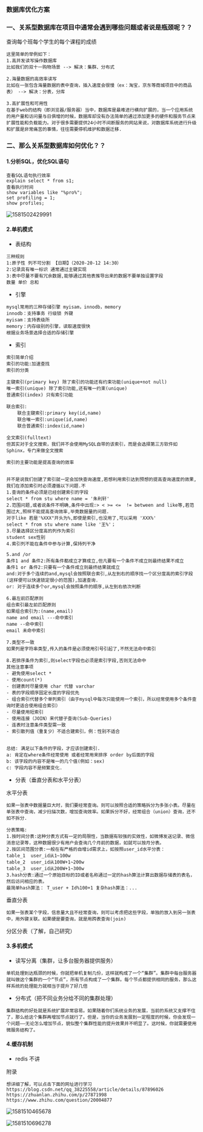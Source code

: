 ### 数据库优化方案

### 一、关系型数据库在项目中通常会遇到哪些问题或者说是瓶颈呢？？

查询每个班每个学生的每个课程的成绩

```
这里简单的举例如下：
1.高并发读写操作数据库
比如我们的双十一购物场景 --> 解决：集群、分布式

2.海量数据的高效率读写 
比如在一张包含海量数据的表中查询，插入速度会很慢（ex：淘宝，京东等商城项目中的商品表） --> 解决：分表，分库

3.高扩展性和可用性
在基于web的结构（即浏览器/服务器）当中，数据库是最难进行横向扩展的，当一个应用系统的用户量和访问量与日俱增的时候，数据库却没有办法简单的通过添加更多的硬件和服务节点来扩展性能和负载能力。对于很多需要提供24小时不间断服务的网站来说，对数据库系统进行升级和扩展是非常痛苦的事情，往往需要停机维护和数据迁移.

```

### 二、那么关系型数据库如何优化？？

#### 1.分析SQL，优化SQL语句

```
查看SQL语句执行效率
explain select * from s1;
查看执行时间
show variables like "%pro%";
set profiling = 1;
show profiles;
```

![1581502429991](C:\Users\15471\AppData\Roaming\Typora\typora-user-images\1581502429991.png)

#### 2.单机模式

- 表结构

```
三种规则
1:原子性 列不可分割 【日期】（2020-20-12 14:30）
2:记录具有唯一标识 通常通过主键实现 
3:表中尽量不要有冗余数据,能够通过其他表推导出来的数据不要单独设置字段 
数量 单价 总和
```

- 引擎

```
mysql常用的三种存储引擎 myisam，innodb，memory
innodb：支持事务 行级锁 外键
myisam：支持表级所
memory：内存级别的引擎，读取速度很快
根据业务场景选择合适的存储引擎
```

- 索引

```
索引简单介绍
索引的功能:加速查找
索引的分类

主键索引(primary key) 除了索引的功能还有约束功能(unique+not null)
唯一索引(unique) 除了索引功能,还有唯一约束(unique)
普通索引(index) 只有索引功能

联合索引:
	联合主键索引:primary key(id,name)
	联合唯一索引:unique(id,name)
	联合普通索引:index(id,name)
	
全文索引(fulltext)
但其实对于全文搜索，我们并不会使用MySQL自带的该索引，而是会选择第三方软件如Sphinx，专门来做全文搜索

索引的主要功能是提高查询的效率
```



```

并不是说我们创建了索引就一定会加快查询速度,若想利用索引达到预想的提高查询速度的效果,我们在添加索引时必须遵循以下问题.不
1.查询的条件必须是已经创建索引的字段
select * from stu where name = '朱利轩' 
2.范围问题,或者说条件不明确,条件中出现:> < >= <=  != between and like等,若范围过大,照样不能提高查询效率,毕竟数据量的问题.
对于like 若是'%XXX"开头为%,即使是索引,也没用了,可以采用 'XXX%'
select * from stu where name like '王%'；
3.尽量选择区分度高的列作为索引
student sex性别 
4.索引列不能在条件中参与计算,保持列干净 

5.and /or
条件1 and 条件2:所有条件都成立才算成立,但凡要有一个条件不成立则最终结果不成立
条件1 or 条件2:只要有一个条件成立则最终结果就成立
and:对于多个连续的and,mysql会按照联合索引,从左到右的顺序找一个区分度高的索引字段(这样便可以快速锁定很小的范围),加速查询.
or: 对于连续多个or,mysql会按照条件的顺序,从左到右依次判断

6.最左前匹配原则
组合索引最左前匹配原则
如果组合索引为:(name,email)
name and email ---命中索引
name --命中索引
email 未命中索引

7.类型不一致
如果列是字符串类型,传入的条件是必须使用引号引起了,不然无法命中索引

8.若排序条件为索引,则select字段也必须是索引字段,否则无法命中
其他注意事项
- 避免使用select *
- 使用count(*)
- 创建表时尽量使用 char 代替 varchar
- 表的字段顺序固定长度的字段优先
- 组合索引代替多个单列索引（由于mysql中每次只能使用一个索引，所以经常使用多个条件查询时更适合使用组合索引）
- 尽量使用短索引
- 使用连接（JOIN）来代替子查询(Sub-Queries)
- 连表时注意条件类型需一致
- 索引散列值（重复少）不适合建索引，例：性别不适合


总结: 满足以下条件的字段，才应该创建索引.
a: 肯定在where条件经常使用 或者经常用来排序 order by后面的字段
b: 该字段的内容不是唯一的几个值(例如：sex) 
c: 字段内容不是频繁变化.
```



- 分表（垂直分表和水平分表）

水平分表

```
如果一张表中数据量巨大时，我们要经常查询。则可以按照合适的策略拆分为多张小表。尽量在单张表中查询，减少扫描次数，增加查询效率。如果拆分不好，经常组合（union）查询，还不如不拆分.

分表策略:
1.按时间分表:这种分表方式有一定的局限性，当数据有较强的实效性，如微博发送记录、微信消息记录等，这种数据很少有用户会查询几个月前的数据，如就可以按月分表。
2.按区间范围分表:一般在有严格的自增id需求上，如按照user_id水平分表：
table_1  user_id从1~100w 
table_2  user_id从100W+1~200w 
table_3  user_id从200W+1~300w 
3.hash分表:通过一个原始目标的ID或者名称通过一定的hash算法计算出数据存储表的表名，然后访问相应的表。
最简单hash算法： T_user + Id%100+1 复杂hash算法：...
```

垂直分表

```
如果一张表某个字段，信息量大且不经常查询，则可以考虑把这些字段，单独的放入到另一张表中，用外键关联。如果硬是要查询，就是用跨表查询(join)
```

分区分表（了解，自己研究）

#### 3.多机模式

- 读写分离（集群，让多台服务器提供服务）

```
单机处理到达瓶颈的时候，你就把单机复制几份，这样就构成了一个“集群”。集群中每台服务器就叫做这个集群的一个“节点”，所有节点构成了一个集群。每个节点都提供相同的服务，那么这样系统的处理能力就相当于提升了好几倍
```

- 分布式（把不同业务分给不同的集群处理）

```
集群结构的好处就是系统扩展非常容易。如果随着你们系统业务的发展，当前的系统又支撑不住了，那么给这个集群再增加节点就行了。但是，当你的业务发展到一定程度的时候，你会发现一个问题——无论怎么增加节点，貌似整个集群性能的提升效果并不明显了。这时候，你就需要使用微服务结构了。
```



#### 4.缓存机制

- redis 不讲

附录

```
想详细了解，可以点击下面的网址进行学习
https://blog.csdn.net/qq_38225558/article/details/87896026
https://zhuanlan.zhihu.com/p/27871998
https://www.zhihu.com/question/20004877

```



![1581510465678](C:\Users\15471\AppData\Roaming\Typora\typora-user-images\1581510465678.png)



![1581510696278](C:\Users\15471\AppData\Roaming\Typora\typora-user-images\1581510696278.png)











